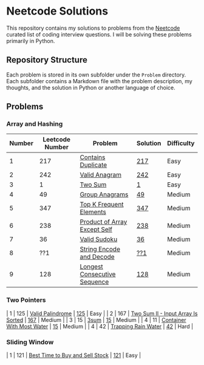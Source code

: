 # Neetcode Solutions

This repository contains my solutions to problems from the [Neetcode](https://neetcode.io/) curated list of coding interview questions. I will be solving these problems primarily in Python.

## Repository Structure

Each problem is stored in its own subfolder under the `Problem` directory. Each subfolder contains a Markdown file with the problem description, my thoughts, and the solution in Python or another language of choice.

## Problems

### Array and Hashing

| Number | Leetcode Number | Problem  | Solution | Difficulty |
|--------|-----------------|----------|----------|------------|
| 1 | 217 | [Contains Duplicate](https://leetcode.com/problems/contains-duplicate/description/) | [217](/Problems/217/index.md) | Easy |
| 2 | 242 | [Valid Anagram](https://leetcode.com/problems/valid-anagram/description/) | [242](/Problems/242/index.md) | Easy |
| 3 | 1 | [Two Sum](https://leetcode.com/problems/two-sum/description/) | [1](/Problems/1/index.md) | Easy |
| 4 | 49 | [Group Anagrams](https://leetcode.com/problems/group-anagrams/description/) | [49](/Problems/49/index.md) | Medium |
| 5 | 347 | [Top K Frequent Elements](https://leetcode.com/problems/top-k-frequent-elements/description/) | [347](/Problems/347/index.md) | Medium |
| 6 | 238 | [Product of Array Except Self](https://leetcode.com/problems/product-of-array-except-self/description/) | [238](/Problems/238/index.md) | Medium |
| 7 | 36 | [Valid Sudoku](https://leetcode.com/problems/valid-sudoku/description/) | [36](/Problems/36/index.md) | Medium |
| 8 | ??1 | [String Encode and Decode](https://neetcode.io/problems/string-encode-and-decode) | [??1](/Problems/??1/index.md) | Medium |
| 9 | 128 | [Longest Consecutive Sequence](https://leetcode.com/problems/longest-consecutive-sequence/description/) | [128](/Problems/128/index.md) | Medium |

### Two Pointers

| 1 | 125 | [Valid Palindrome](https://leetcode.com/problems/valid-palindrome/description/) | [125](/Problems/125/index.md) | Easy |
| 2 | 167 | [Two Sum II - Input Array Is Sorted](https://leetcode.com/problems/two-sum-ii-input-array-is-sorted/description/) | [167](/Problems/167/index.md) | Medium |
| 3 | 15 | [3sum](https://leetcode.com/problems/3sum/description/) | [15](/Problems/15/index.md) | Medium |
| 4 | 11 | [Container With Most Water](https://leetcode.com/problems/container-with-most-water/description/) | [15](/Problems/11/index.md) | Medium |
| 4 | 42 | [Trapping Rain Water](https://leetcode.com/problems/trapping-rain-water/description/) | [42](/Problems/42/index.md) | Hard |

### Sliding Window

| 1 | 121 | [Best Time to Buy and Sell Stock](https://leetcode.com/problems/best-time-to-buy-and-sell-stock/description/) | [121](/Problems/121/index.md) | Easy |
